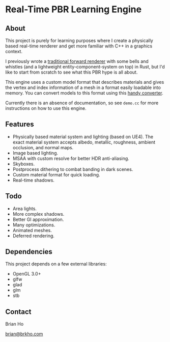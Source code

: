 # Real-Time PBR Learning Engine

## About
This project is purely for learning purposes where I create a physically based real-time renderer and get more familiar with C++ in a graphics context.

I previously wrote a [traditional forward renderer](https://github.com/brkho/3d-engine-rust) with some bells and whistles (and a lightweight entity-component-system on top) in Rust, but I'd like to start from scratch to see what this PBR hype is all about.

This engine uses a custom model format that describes materials and gives the vertex and index information of a mesh in a format easily loadable into memory. You can convert models to this format using this [handy converter](https://github.com/brkho/eo-converter).

Currently there is an absence of documentation, so see `demo.cc` for more instructions on how to use this engine.

## Features
- Physically based material system and lighting (based on UE4). The exact material system accepts albedo, metallic, roughness, ambient occlusion, and normal maps.
- Image based lighting.
- MSAA with custom resolve for better HDR anti-aliasing.
- Skyboxes.
- Postprocess dithering to combat banding in dark scenes.
- Custom material format for quick loading.
- Real-time shadows.

## Todo
- Area lights.
- More complex shadows.
- Better GI approximation.
- Many optimizations.
- Animated meshes.
- Deferred rendering.

## Dependencies
This project depends on a few external libraries:
- OpenGL 3.0+
- glfw
- glad
- glm
- stb

## Contact
Brian Ho

brian@brkho.com
